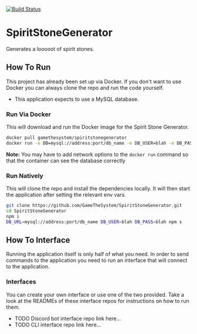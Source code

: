[![Build Status](https://travis-ci.org/GameTheSystem/SpiritStoneGenerator.svg?branch=master)](https://travis-ci.org/GameTheSystem/SpiritStoneGenerator)

# SpiritStoneGenerator

Generates a looooot of spirit stones.

## How To Run

This project has already been set up via Docker. If you don't want to use Docker you can always clone the repo and run
the code yourself.

- This application expects to use a MySQL database.

### Run Via Docker

This will download and run the Docker image for the Spirit Stone Generator.
```bash
docker pull gamethesystem/spiritstonegenerator
docker run -e DB=mysql://address:port/db_name -e DB_USER=blah -e DB_PASS=blah -d gamethesystem/spiritstonegenerator
```

**Note:** You may have to add network options to the `docker run` command so that the container can see the database 
correctly

### Run Natively

This will clone the repo and install the dependencies locally. It will then start the application after setting the 
relevant env vars.

```bash
git clone https://github.com/GameTheSystem/SpiritStoneGenerator.git
cd SpiritStoneGenerator
npm i
DB_URL=mysql://address:port/db_name DB_USER=blah DB_PASS=blah npm s
```

## How To Interface

Running the application itself is only half of what you need. In order to send commands to the application you need to 
run an interface that will connect to the application.

### Interfaces

You can create your own interface or use one of the two provided. Take a look at the READMEs of these interface repos
for instructions on how to run them.

- TODO Discord bot interface repo link here...
- TODO CLI interface repo link here...
